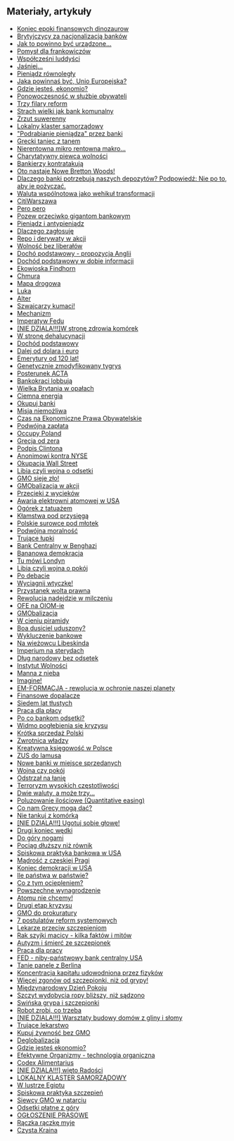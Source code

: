 
<h2>Materiały, artykuły</h2>
<p>
<ul>
	<li><a href='{{site.baseurl}}\articles\Koniec%20epoki%20finansowych%20dinozaurow.html'>Koniec epoki finansowych dinozaurow</a>
	<li><a href='{{site.baseurl}}\articles\Brytyjczycy%20za%20nacjonalizacja%20bankow.html'>Brytyjczycy za nacjonalizacją banków</a>
	<li><a href='{{site.baseurl}}\articles\Jak%20to%20powinno%20byc%20urzadzone....html'>Jak to powinno być urządzone...</a>
	<li><a href='{{site.baseurl}}\articles\Pomysl%20dla%20frankowiczow.html'>Pomysł dla frankowiczów</a>
	<li><a href='{{site.baseurl}}\articles\Wspolczesni%20luddysci.html'>Współcześni luddyści</a>
	<li><a href='{{site.baseurl}}\articles\Jasniej.html'>Jaśniej...</a>
	<li><a href='{{site.baseurl}}\articles\Pieniadz%20rownolegly.html'>Pieniądz równoległy</a>
	<li><a href='{{site.baseurl}}\articles\Jaka%20powinnas%20byc%20Unio%20Europejska.html'>Jaka powinnaś być, Unio Europejska?</a>
	<li><a href='{{site.baseurl}}\articles\Gdzie%20jestes%20ekonomio.html'>Gdzie jesteś, ekonomio?</a>
	<li><a href='{{site.baseurl}}\articles\Ponowoczesnosc%20w%20sluzbie%20obywateli.html'>Ponowoczesność w służbie obywateli</a>
	<li><a href='{{site.baseurl}}\articles\Trzy%20filary%20reform.html'>Trzy filary reform</a>
	<li><a href='{{site.baseurl}}\articles\Strach%20wielki%20jak%20bank%20komunalny.html'>Strach wielki jak bank komunalny</a>
	<li><a href='{{site.baseurl}}\articles\Zrzut%20suwerenny.html'>Zrzut suwerenny</a>
	<li><a href='{{site.baseurl}}\articles\Lokalny%20klaster%20samorzadowy.html'>Lokalny klaster samorządowy</a>
	<li><a href='{{site.baseurl}}\articles\Podrabianie%20pieniadza%22%20przez%20banki.html'>"Podrabianie pieniądza" przez banki</a>
	<li><a href='{{site.baseurl}}\articles\Grecki%20taniec%20z%20tanem.html'>Grecki taniec z tanem</a>
	<li><a href='{{site.baseurl}}\articles\Nierentowna%20mikro%20rentowna%20makro.html'>Nierentowna mikro rentowna makro...</a>
	<li><a href='{{site.baseurl}}\articles\Charytatywny%20piewca%20wolnosci.html'>Charytatywny piewca wolności</a>
	<li><a href='{{site.baseurl}}\articles\Bankierzy%20kontratakuja.html'>Bankierzy kontratakują</a>
	<li><a href='{{site.baseurl}}\articles\Oto%20nastaje%20Nowe%20Bretton%20Woods%21.html'>Oto nastaje Nowe Bretton Woods!</a>
	<li><a href='{{site.baseurl}}\articles\Dlaczego%20banki%20potrzebuja%20naszych%20depozytow%20Podpowiedz Nie%20po%20to%20aby%20je%20pozyczac..html'>Dlaczego banki potrzebują naszych depozytów? Podpowiedź: Nie po to, aby je pożyczać.</a>
	<li><a href='{{site.baseurl}}\articles\Waluta%20wspolnotowa%20jako%20wehikul%20transformacji.html'>Waluta wspólnotowa jako wehikuł transformacji</a>
	<li><a href='{{site.baseurl}}\articles\CitiWarszawa.html'>CitiWarszawa</a>
	<li><a href='{{site.baseurl}}\articles\Pero%20pero.html'>Pero pero</a>
	<li><a href='{{site.baseurl}}\articles\Pozew%20przeciwko%20gigantom%20bankowym.html'>Pozew przeciwko gigantom bankowym</a>
	<li><a href='{{site.baseurl}}\articles\Pieniadz%20i%20antypieniadz.html'>Pieniądz i antypieniądz</a>
	<li><a href='{{site.baseurl}}\articles\Dlaczego%20zaglosuje.html'>Dlaczego zagłosuję</a>
	<li><a href='{{site.baseurl}}\articles\Repo%20i%20derywaty%20w%20akcji.html'>Repo i derywaty w akcji</a>
	<li><a href='{{site.baseurl}}\articles\Wolnosc%20bez%20liberalow.html'>Wolność bez liberałów</a>
	<li><a href='{{site.baseurl}}\articles\Docho%20podstawowy%20-%20propozycja%20Anglii.html'>Dochó podstawowy - propozycja Anglii</a>
	<li><a href='{{site.baseurl}}\articles\Dochod%20podstawowy%20w%20dobie%20informacji.html'>Dochód podstawowy w dobie informacji</a>
	<li><a href='{{site.baseurl}}\articles\Ekowioska%20Findhorn.html'>Ekowioska Findhorn</a>
	<li><a href='{{site.baseurl}}\articles\Chmura.html'>Chmura</a>
	<li><a href='{{site.baseurl}}\articles\Mapa%20drogowa.html'>Mapa drogowa</a>
	<li><a href='{{site.baseurl}}\articles\Luka.html'>Luka</a>
	<li><a href='{{site.baseurl}}\articles\Alter.html'>Alter</a>
	<li><a href='{{site.baseurl}}\articles\Szwajcarzy%20kumaci%21.html'>Szwajcarzy kumaci!</a>
	<li><a href='{{site.baseurl}}\articles\Mechanizm.html'>Mechanizm</a>
	<li><a href='{{site.baseurl}}\articles\Imperatyw%20Fedu.html'>Imperatyw Fedu</a>
	<li><a href='NIE DZIALA.html'>[NIE DZIALA!!!]W stronę zdrowia komórek</a>
	<li><a href='{{site.baseurl}}\articles\W%20strone%20dehalucynacji.html'>W stronę dehalucynacji</a>
	<li><a href='{{site.baseurl}}\articles\Dochod%20podstawowy.html'>Dochód podstawowy</a>
	<li><a href='{{site.baseurl}}\articles\Dalej%20od%20dolara%20i%20euro.html'>Dalej od dolara i euro</a>
	<li><a href='{{site.baseurl}}\articles\Emerytury%20od%20120%20lat%21.html'>Emerytury od 120 lat!</a>
	<li><a href='{{site.baseurl}}\articles\Genetycznie%20zmodyfikowany%20tygrys.html'>Genetycznie zmodyfikowany tygrys</a>
	<li><a href='{{site.baseurl}}\articles\Posterunek%20ACTA.html'>Posterunek ACTA</a>
	<li><a href='{{site.baseurl}}\articles\Bankokraci%20lobbuja.html'>Bankokraci lobbują</a>
	<li><a href='{{site.baseurl}}\articles\Wielka%20Brytania%20w%20opalach.html'>Wielka Brytania w opałach</a>
	<li><a href='{{site.baseurl}}\articles\Ciemna%20energia.html'>Ciemna energia</a>
	<li><a href='{{site.baseurl}}\articles\Okupuj%20banki.html'>Okupuj banki</a>
	<li><a href='{{site.baseurl}}\articles\Misja%20niemozliwa.html'>Misja niemożliwa</a>
	<li><a href='{{site.baseurl}}\articles\Czas%20na%20Ekonomiczne%20Prawa%20Obywatelskie.html'>Czas na Ekonomiczne Prawa Obywatelskie</a>
	<li><a href='{{site.baseurl}}\articles\Podwojna%20zaplata.html'>Podwójna zapłata</a>
	<li><a href='{{site.baseurl}}\articles\Occupy%20Poland.html'>Occupy Poland</a>
	<li><a href='{{site.baseurl}}\articles\Grecja%20od%20zera.html'>Grecja od zera</a>
	<li><a href='{{site.baseurl}}\articles\Podpis%20Clintona.html'>Podpis Clintona</a>
	<li><a href='{{site.baseurl}}\articles\Anonimowi%20kontra%20NYSE.html'>Anonimowi kontra NYSE</a>
	<li><a href='{{site.baseurl}}\articles\Okupacja%20Wall%20Street.html'>Okupacja Wall Street</a>
	<li><a href='{{site.baseurl}}\articles\Libia%20czyli%20wojna%20o%20odsetki.html'>Libia czyli wojna o odsetki</a>
	<li><a href='{{site.baseurl}}\articles\GMO%20sieje%20zlo%21.html'>GMO sieje zło!</a>
	<li><a href='{{site.baseurl}}\articles\GMObalizacja%20w%20akcji.html'>GMObalizacja w akcji</a>
	<li><a href='{{site.baseurl}}\articles\Przecieki%20z%20wyciekow.html'>Przecieki z wycieków</a>
	<li><a href='{{site.baseurl}}\articles\Awaria%20elektrowni%20atomowej%20w%20USA.html'>Awaria elektrowni atomowej w USA</a>
	<li><a href='{{site.baseurl}}\articles\Ogorek%20z%20tatuazem.html'>Ogórek z tatuażem</a>
	<li><a href='{{site.baseurl}}\articles\Klamstwa%20pod%20przysiega.html'>Kłamstwa pod przysięgą</a>
	<li><a href='{{site.baseurl}}\articles\Polskie%20surowce%20pod%20mlotek.html'>Polskie surowce pod młotek</a>
	<li><a href='{{site.baseurl}}\articles\Podwojna%20moralnosc.html'>Podwójna moralność</a>
	<li><a href='{{site.baseurl}}\articles\Trujace%20lupki.html'>Trujące łupki</a>
	<li><a href='{{site.baseurl}}\articles\Bank%20Centralny%20w%20Benghazi.html'>Bank Centralny w Benghazi</a>
	<li><a href='{{site.baseurl}}\articles\Bananowa%20demokracja.html'>Bananowa demokracja</a>
	<li><a href='{{site.baseurl}}\articles\Tu%20mowi%20Londyn.html'>Tu mówi Londyn</a>
	<li><a href='{{site.baseurl}}\articles\Libia%20czyli%20wojna%20o%20pokoj.html'>Libia czyli wojna o pokój</a>
	<li><a href='{{site.baseurl}}\articles\Po%20debacie.html'>Po debacie</a>
	<li><a href='{{site.baseurl}}\articles\Wyciagnij%20wtyczke%21.html'>Wyciągnij wtyczkę!</a>
	<li><a href='{{site.baseurl}}\articles\Przystanek%20wolta%20prawna.html'>Przystanek wolta prawna</a>
	<li><a href='{{site.baseurl}}\articles\Rewolucja%20nadejdzie%20w%20milczeniu.html'>Rewolucja nadejdzie w milczeniu</a>
	<li><a href='{{site.baseurl}}\articles\OFE%20na%20OIOM-ie.html'>OFE na OIOM-ie</a>
	<li><a href='{{site.baseurl}}\articles\GMObalizacja.html'>GMObalizacja</a>
	<li><a href='{{site.baseurl}}\articles\W%20cieniu%20piramidy.html'>W cieniu piramidy</a>
	<li><a href='{{site.baseurl}}\articles\Boa%20dusiciel%20uduszony.html'>Boa dusiciel uduszony?</a>
	<li><a href='{{site.baseurl}}\articles\Wykluczenie%20bankowe.html'>Wykluczenie bankowe</a>
	<li><a href='{{site.baseurl}}\articles\Na%20wiezowcu%20Libeskinda.html'>Na wieżowcu Libeskinda</a>
	<li><a href='{{site.baseurl}}\articles\Imperium%20na%20sterydach.html'>Imperium na sterydach</a>
	<li><a href='{{site.baseurl}}\articles\Dlug%20narodowy%20bez%20odsetek.html'>Dług narodowy bez odsetek</a>
	<li><a href='{{site.baseurl}}\articles\Instytut%20Wolnosci.html'>Instytut Wolności</a>
	<li><a href='{{site.baseurl}}\articles\Manna%20z%20nieba.html'>Manna z nieba</a>
	<li><a href='{{site.baseurl}}\articles\Imagine%21.html'>Imagine!</a>
	<li><a href='{{site.baseurl}}\articles\EM-FORMACJA%20-%20rewolucja%20w%20ochronie%20naszej%20planety.html'>EM-FORMACJA - rewolucja w ochronie naszej planety</a>
	<li><a href='{{site.baseurl}}\articles\Finansowe%20dopalacze.html'>Finansowe dopalacze</a>
	<li><a href='{{site.baseurl}}\articles\Siedem%20lat%20tlustych.html'>Siedem lat tłustych</a>
	<li><a href='{{site.baseurl}}\articles\Praca%20dla%20placy.html'>Praca dla płacy</a>
	<li><a href='{{site.baseurl}}\articles\Po%20co%20bankom%20odsetki.html'>Po co bankom odsetki?</a>
	<li><a href='{{site.baseurl}}\articles\Widmo%20poglebienia%20sie%20kryzysu.html'>Widmo pogłebienia się kryzysu</a>
	<li><a href='{{site.baseurl}}\articles\Krotka%20sprzedaz%20Polski.html'>Krótka sprzedaż Polski</a>
	<li><a href='{{site.baseurl}}\articles\Zwrotnica%20wladzy.html'>Zwrotnica władzy</a>
	<li><a href='{{site.baseurl}}\articles\Kreatywna%20ksiegowosc%20w%20Polsce.html'>Kreatywna księgowość w Polsce</a>
	<li><a href='{{site.baseurl}}\articles\ZUS%20do%20lamusa.html'>ZUS do lamusa</a>
	<li><a href='{{site.baseurl}}\articles\Nowe%20banki%20w%20miejsce%20sprzedanych.html'>Nowe banki w miejsce sprzedanych</a>
	<li><a href='{{site.baseurl}}\articles\Wojna%20czy%20pokoj.html'>Wojna czy pokój</a>
	<li><a href='{{site.baseurl}}\articles\Odstrzal%20na%20lanie.html'>Odstrzał na łanię</a>
	<li><a href='{{site.baseurl}}\articles\Terroryzm%20wysokich%20czestotliwosci.html'>Terroryzm wysokich częstotliwości</a>
	<li><a href='{{site.baseurl}}\articles\Dwie%20waluty%20a%20moze%20trzy....html'>Dwie waluty, a może trzy...</a>
	<li><a href='{{site.baseurl}}\articles\Poluzowanie%20ilosciowe%20%28Quantitative%20easing%29.html'>Poluzowanie ilościowe (Quantitative easing)</a>
	<li><a href='{{site.baseurl}}\articles\Co%20nam%20Grecy%20moga%20dac.html'>Co nam Grecy mogą dać?</a>
	<li><a href='{{site.baseurl}}\articles\Nie%20tankuj%20z%20komorka.html'>Nie tankuj z komórką</a>
	<li><a href='NIE DZIALA.html'>[NIE DZIALA!!!] Ugotuj sobie głowę!</a>
	<li><a href='{{site.baseurl}}\articles\Drugi%20koniec%20wedki.html'>Drugi koniec wędki</a>
	<li><a href='{{site.baseurl}}\articles\Do%20gory%20nogami.html'>Do góry nogami</a>
	<li><a href='{{site.baseurl}}\articles\Pociag%20dluzszy%20niz%20rownik.html'>Pociąg dłuższy niż równik</a>
	<li><a href='{{site.baseurl}}\articles\Spiskowa%20praktyka%20bankowa%20w%20USA.html'>Spiskowa praktyka bankowa w USA</a>
	<li><a href='{{site.baseurl}}\articles\Madrosc%20z%20czeskiej%20Pragi.html'>Mądrość z czeskiej Pragi</a>
	<li><a href='{{site.baseurl}}\articles\Koniec%20demokracji%20w%20USA.html'>Koniec demokracji w USA</a>
	<li><a href='{{site.baseurl}}\articles\Ile%20panstwa%20w%20panstwie.html'>Ile państwa w państwie?</a>
	<li><a href='{{site.baseurl}}\articles\Co%20z%20tym%20ociepleniem.html'>Co z tym ociepleniem?</a>
	<li><a href='{{site.baseurl}}\articles\Powszechne%20wynagrodzenie.html'>Powszechne wynagrodzenie</a>
	<li><a href='{{site.baseurl}}\articles\Atomu%20nie%20chcemy%21.html'>Atomu nie chcemy!</a>
	<li><a href='{{site.baseurl}}\articles\Drugi%20etap%20kryzysu.html'>Drugi etap kryzysu</a>
	<li><a href='{{site.baseurl}}\articles\GMO%20do%20prokuratury.html'>GMO do prokuratury</a>
	<li><a href='{{site.baseurl}}\articles\7%20postulatow%20reform%20systemowych.html'>7 postulatów reform systemowych</a>
	<li><a href='{{site.baseurl}}\articles\Lekarze%20przeciw%20szczepieniom.html'>Lekarze przeciw szczepieniom</a>
	<li><a href='{{site.baseurl}}\articles\Rak%20szyjki%20macicy%20-%20kilka%20faktow%20i%20mitow.html'>Rak szyjki macicy - kilka faktów i mitów</a>
	<li><a href='{{site.baseurl}}\articles\Autyzm%20i%20smierc%20ze%20szczepionek.html'>Autyzm i śmierć ze szczepionek</a>
	<li><a href='{{site.baseurl}}\articles\Praca%20dla%20pracy.html'>Praca dla pracy</a>
	<li><a href='{{site.baseurl}}\articles\FED%20-%20niby-panstwowy%20bank%20centralny%20USA.html'>FED - niby-państwowy bank centralny USA</a>
	<li><a href='{{site.baseurl}}\articles\Tanie%20panele%20z%20Berlina.html'>Tanie panele z Berlina</a>
	<li><a href='{{site.baseurl}}\articles\Koncentracja%20kapitalu%20udowodniona%20przez%20fizykow.html'>Koncentracja kapitału udowodniona przez fizyków</a>
	<li><a href='{{site.baseurl}}\articles\Wiecej%20zgonow%20od%20szczepionki%20niz%20od%20grypy%21.html'>Więcej zgonów od szczepionki, niż od grypy!</a>
	<li><a href='{{site.baseurl}}\articles\Miedzynarodowy%20Dzien%20Pokoju.html'>Międzynarodowy Dzień Pokoju</a>
	<li><a href='{{site.baseurl}}\articles\Szczyt%20wydobycia%20ropy%20blizszy%20niz%20sadzono.html'>Szczyt wydobycia ropy bliższy, niż sądzono</a>
	<li><a href='{{site.baseurl}}\articles\Swinska%20grypa%20i%20szczepionki.html'>Swińska grypa i szczepionki</a>
	<li><a href='{{site.baseurl}}\articles\Robot%20zrobi%20co%20trzeba.html'>Robot zrobi, co trzeba</a>
	<li><a href='NIE DZIALA.html'>[NIE DZIALA!!!] Warsztaty budowy domów z gliny i słomy</a>
	<li><a href='{{site.baseurl}}\articles\Trujace%20lekarstwo.html'>Trujące lekarstwo</a>
	<li><a href='{{site.baseurl}}\articles\Kupuj%20zywnosc%20bez%20GMO.html'>Kupuj żywność bez GMO</a>
	<li><a href='{{site.baseurl}}\articles\Deglobalizacja.html'>Deglobalizacja</a>
	<li><a href='{{site.baseurl}}\articles\Gdzie%20jestes%20ekonomio.html'>Gdzie jesteś ekonomio?</a>
	<li><a href='{{site.baseurl}}\articles\Efektywne%20Organizmy%20-%20technologia%20organiczna.html'>Efektywne Organizmy - technologia organiczna</a>
	<li><a href='{{site.baseurl}}\articles\Codex%20Alimentarius.html'>Codex Alimentarius</a>
	<li><a href='NIE DZIALA.html'>[NIE DZIALA!!!] więto Radości</a>
	<li><a href='{{site.baseurl}}\articles\LOKALNY%20KLASTER%20SAMORZADOWY.html'>LOKALNY KLASTER SAMORZĄDOWY</a>
	<li><a href='{{site.baseurl}}\articles\W%20lustrze%20Egiptu.html'>W lustrze Egiptu</a>
	<li><a href='{{site.baseurl}}\articles\Spiskowa%20praktyka%20szczepien.html'>Spiskowa praktyka szczepień</a>
	<li><a href='{{site.baseurl}}\articles\Siewcy%20GMO%20w%20natarciu.html'>Siewcy GMO w natarciu</a>
	<li><a href='{{site.baseurl}}\articles\Odsetki%20platne%20z%20gory.html'>Odsetki płatne z góry</a>
	<li><a href='{{site.baseurl}}\articles\OGLOSZENIE%20PRASOWE.html'>OGŁOSZENIE PRASOWE</a>
	<li><a href='{{site.baseurl}}\articles\Raczka%20raczke%20myje.html'>Rączka rączkę myje</a>
	<li><a href='{{site.baseurl}}\articles\Czysta%20Kraina.html'>Czysta Kraina</a>
</ul>
</p>

	

